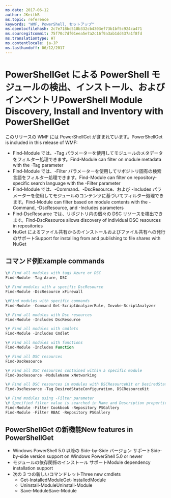 ```yaml
---
ms.date: 2017-06-12
author: JKeithB
ms.topic: reference
keywords: "WMF, PowerShell, セットアップ"
ms.openlocfilehash: 2c7e718bc518b332cb4303ef73b1bf5c924ca471
ms.sourcegitcommit: 75f70c7df01eea5e7a2c16f9a3ab1dd437a1f8fd
ms.translationtype: HT
ms.contentlocale: ja-JP
ms.lasthandoff: 06/12/2017
---
```

# <a name="powershell-module-discovery-install-and-inventory-with-powershellget"></a><span data-ttu-id="756e5-102">PowerShellGet による PowerShell モジュールの検出、インストール、およびインベントリ</span><span class="sxs-lookup"><span data-stu-id="756e5-102">PowerShell Module Discovery, Install and Inventory with PowerShellGet</span></span>
 
<span data-ttu-id="756e5-103">このリリースの WMF には PowerShellGet が含まれています。</span><span class="sxs-lookup"><span data-stu-id="756e5-103">PowerShellGet is included in this release of WMF:</span></span>
-   <span data-ttu-id="756e5-104">Find-Module では、-Tag パラメーターを使用してモジュールのメタデータをフィルター処理できます。</span><span class="sxs-lookup"><span data-stu-id="756e5-104">Find-Module can filter on module metadata with the -Tag parameter</span></span>
-   <span data-ttu-id="756e5-105">Find-Module では、-Filter パラメーターを使用してリポジトリ固有の検索言語をフィルター処理できます。</span><span class="sxs-lookup"><span data-stu-id="756e5-105">Find-Module can filter on repository-specific search language with the -Filter parameter</span></span>
-   <span data-ttu-id="756e5-106">Find-Module では、-Command、-DscResource、および -Includes パラメーターを使用してモジュールのコンテンツに基づいてフィルター処理できます。</span><span class="sxs-lookup"><span data-stu-id="756e5-106">Find-Module can filter based on module contents with the -Command, -DscResource, and -Includes parameters</span></span>
-   <span data-ttu-id="756e5-107">Find-DscResource では、リポジトリ内の個々の DSC リソースを検出できます。</span><span class="sxs-lookup"><span data-stu-id="756e5-107">Find-DscResource allows discovery of individual DSC resources in repositories</span></span>
-   <span data-ttu-id="756e5-108">NuGet によるファイル共有からのインストールおよびファイル共有への発行のサポート</span><span class="sxs-lookup"><span data-stu-id="756e5-108">Support for installing from and publishing to file shares with NuGet</span></span>

## <a name="example-commands"></a><span data-ttu-id="756e5-109">コマンド例</span><span class="sxs-lookup"><span data-stu-id="756e5-109">Example commands</span></span>
```powershell
\# Find all modules with tags Azure or DSC
Find-Module -Tag Azure, DSC

\# Find modules with a specific DscResource
Find-Module -DscResource xFirewall

\#Find modules with specific commands
Find-Module -Command Get-ScriptAnalyzerRule, Invoke-ScriptAnalyzer

\# Find all modules with Dsc resources
Find-Module -Includes DscResource

\# Find all modules with cmdlets
Find-Module -Includes Cmdlet

\# Find all modules with functions
Find-Module -Includes Function

\# Find all DSC resources
Find-DscResource

\# Find all DSC resources contained within a specific module
Find-DscResource -ModuleName xNetworking

\# Find all DSC resources in modules with DSCResourceKit or DesiredStateConfiguration
Find-DscResource -Tag DesiredStateConfiguration, DSCResourceKit

\# Find modules using -Filter parameter
\# Specified filter value is searched in Name and Description properties
Find-Module -Filter Cookbook -Repository PSGallery
Find-Module -Filter RBAC -Repository PSGallery
```

## <a name="new-features-in-powershellget"></a><span data-ttu-id="756e5-110">PowerShellGet の新機能</span><span class="sxs-lookup"><span data-stu-id="756e5-110">New features in PowerShellGet</span></span>
-   <span data-ttu-id="756e5-111">Windows PowerShell 5.0 以降の Side-by-Side バージョン サポート</span><span class="sxs-lookup"><span data-stu-id="756e5-111">Side-by-side version support on Windows PowerShell 5.0 or newer</span></span>
-   <span data-ttu-id="756e5-112">モジュールの依存関係のインストール サポート</span><span class="sxs-lookup"><span data-stu-id="756e5-112">Module dependency installation support</span></span>
-   <span data-ttu-id="756e5-113">次の 3 つの新しいコマンドレット</span><span class="sxs-lookup"><span data-stu-id="756e5-113">Three new cmdlets</span></span>
    -   <span data-ttu-id="756e5-114">Get-InstalledModule</span><span class="sxs-lookup"><span data-stu-id="756e5-114">Get-InstalledModule</span></span>
    -   <span data-ttu-id="756e5-115">Uninstall-Module</span><span class="sxs-lookup"><span data-stu-id="756e5-115">Uninstall-Module</span></span>
    -   <span data-ttu-id="756e5-116">Save-Module</span><span class="sxs-lookup"><span data-stu-id="756e5-116">Save-Module</span></span>
    
